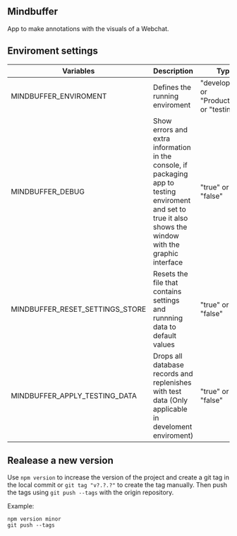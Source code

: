 ## Mindbuffer
App to make annotations with the visuals of a Webchat.


## Enviroment settings

| Variables | Description | Type |
|-|-|-|
| MINDBUFFER_ENVIROMENT |  Defines the running enviroment | "development" or "Production" or "testing" |
| MINDBUFFER_DEBUG | Show errors and extra information in the console, if packaging app to testing enviroment and set to true it also shows the window with the graphic interface | "true" or "false" |
| MINDBUFFER_RESET_SETTINGS_STORE | Resets the file that contains settings and runnning data to default values | "true" or "false" |
| MINDBUFFER_APPLY_TESTING_DATA | Drops all database records and replenishes with test data (Only applicable in develoment enviroment)| "true" or "false" |


## Realease a new version
Use `npm version` to increase the version of the project and create a git tag in the local commit or `git tag "v?.?.?"` to create the tag manually. Then push the tags using 
`git push --tags` with the origin repository.

Example:
```
npm version minor
git push --tags
```